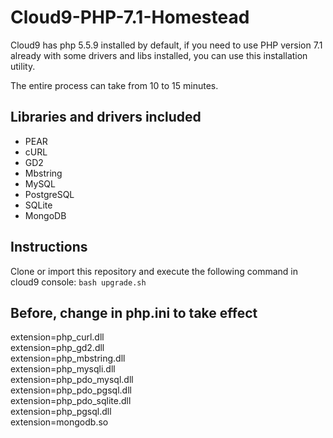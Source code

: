# Cloud9-PHP-7.1-Homestead

Cloud9 has php 5.5.9 installed by default, if you need to use PHP version 7.1 already with some drivers and libs installed, you can use this installation utility.

The entire process can take from 10 to 15 minutes.

## Libraries and drivers included

- PEAR
- cURL
- GD2
- Mbstring
- MySQL
- PostgreSQL
- SQLite
- MongoDB

## Instructions
Clone or import this repository and execute the following command in cloud9 console: `bash upgrade.sh`

## Before, change in php.ini to take effect

extension=php_curl.dll  
extension=php_gd2.dll  
extension=php_mbstring.dll  
extension=php_mysqli.dll  
extension=php_pdo_mysql.dll  
extension=php_pdo_pgsql.dll  
extension=php_pdo_sqlite.dll  
extension=php_pgsql.dll  
extension=mongodb.so  

